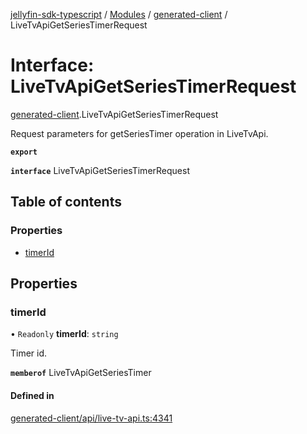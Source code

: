 [jellyfin-sdk-typescript](../README.md) / [Modules](../modules.md) / [generated-client](../modules/generated_client.md) / LiveTvApiGetSeriesTimerRequest

# Interface: LiveTvApiGetSeriesTimerRequest

[generated-client](../modules/generated_client.md).LiveTvApiGetSeriesTimerRequest

Request parameters for getSeriesTimer operation in LiveTvApi.

**`export`**

**`interface`** LiveTvApiGetSeriesTimerRequest

## Table of contents

### Properties

- [timerId](generated_client.LiveTvApiGetSeriesTimerRequest.md#timerid)

## Properties

### timerId

• `Readonly` **timerId**: `string`

Timer id.

**`memberof`** LiveTvApiGetSeriesTimer

#### Defined in

[generated-client/api/live-tv-api.ts:4341](https://github.com/thornbill/jellyfin-sdk-typescript/blob/e430881/src/generated-client/api/live-tv-api.ts#L4341)
